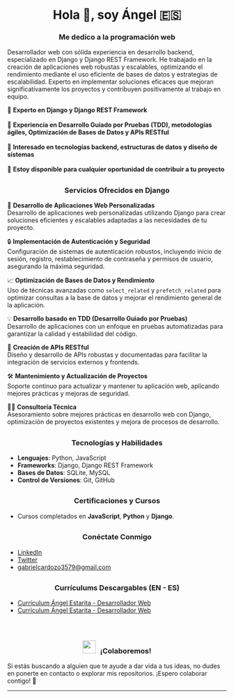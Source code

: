 ## <h1 align="center">Hola 👋, soy Ángel 🇪🇸</h1> 
<h3 align="center">Me dedico a la programación web</h3>

Desarrollador web con sólida experiencia en desarrollo backend, especializado en Django y Django REST Framework. He trabajado en la creación de aplicaciones web robustas y escalables, optimizando el rendimiento mediante el uso eficiente de bases de datos y estrategias de escalabilidad. Experto en implementar soluciones eficaces que mejoran significativamente los proyectos y contribuyen positivamente al trabajo en equipo.

🌱 **Experto en Django y Django REST Framework**
<br/>
<br/>
🧪 **Experiencia en Desarrollo Guiado por Pruebas (TDD), metodologías ágiles, Optimización de Bases de Datos y APIs RESTful**
<br/>
<br/>
🎯 **Interesado en tecnologías backend, estructuras de datos y diseño de sistemas**
<br/>
<br/>
🤝 **Estoy disponible para cualquier oportunidad de contribuir a tu proyecto**

## <h3 align="center">Servicios Ofrecidos en Django</h3>

🔧 **Desarrollo de Aplicaciones Web Personalizadas**  
Desarrollo de aplicaciones web personalizadas utilizando Django para crear soluciones eficientes y escalables adaptadas a las necesidades de tu proyecto.

🔒 **Implementación de Autenticación y Seguridad**  
Configuración de sistemas de autenticación robustos, incluyendo inicio de sesión, registro, restablecimiento de contraseña y permisos de usuario, asegurando la máxima seguridad.

📈 **Optimización de Bases de Datos y Rendimiento**  
Uso de técnicas avanzadas como `select_related` y `prefetch_related` para optimizar consultas a la base de datos y mejorar el rendimiento general de la aplicación.

💡 **Desarrollo basado en TDD (Desarrollo Guiado por Pruebas)**  
Desarrollo de aplicaciones con un enfoque en pruebas automatizadas para garantizar la calidad y estabilidad del código.

📝 **Creación de APIs RESTful**  
Diseño y desarrollo de APIs robustas y documentadas para facilitar la integración de servicios externos y frontends.

🛠️ **Mantenimiento y Actualización de Proyectos**  
Soporte continuo para actualizar y mantener tu aplicación web, aplicando mejores prácticas y mejoras de seguridad.

👨‍💻 **Consultoría Técnica**  
Asesoramiento sobre mejores prácticas en desarrollo web con Django, optimización de proyectos existentes y mejora de procesos de desarrollo.

## <h3 align="center">Tecnologías y Habilidades</h3>
- **Lenguajes**: Python, JavaScript
- **Frameworks**: Django, Django REST Framework
- **Bases de Datos**: SQLite, MySQL
- **Control de Versiones**: Git, GitHub

## <h3 align="center">Certificaciones y Cursos</h3>
- Cursos completados en **JavaScript**, **Python** y **Django**.

## <h3 align="center">Conéctate Conmigo</h3>
- [LinkedIn](https://www.linkedin.com/in/ángel-estarita-21002822a/)
- [Twitter](https://x.com/xAd4247250)
- [gabrielcardozo3579@gmail.com](https://mail.google.com/mail/u/0/#inbox?compose=GTvVlcSKhcBwMxGggmrFNkRvjKRZDcMbkprCQKKQnHpBJkkXghwvTGSjgVntDhCdrGthlHrpcHchQ) 

## <h3 align="center">Currículums Descargables (EN - ES)</h3>
- [Currículum Ángel Estarita - Desarrollador Web](https://github.com/xAd4/xAd4/blob/main/CV%20Angel%20Estarita%20-%20Web%20Developer.pdf)
- [Currículum  Ángel Estarita - Desarrollador Web](https://github.com/xAd4/xAd4/blob/main/CV%20Ángel%20Estarita%20-%20Desarrollador%20Web.pdf)

<br/>

## <h3 align="center"><img src="https://media.giphy.com/media/iY8CRBdQXODJSCERIr/giphy.gif" width="30" height="30" style="margin-right: 10px;">¡Colaboremos!</h3>
Si estás buscando a alguien que te ayude a dar vida a tus ideas, no dudes en ponerte en contacto o explorar mis repositorios. ¡Espero colaborar contigo! 🤝

<hr/>
